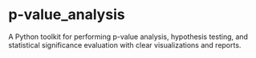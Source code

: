 # p-value_analysis
A Python toolkit for performing p-value analysis, hypothesis testing, and statistical significance evaluation with clear visualizations and reports.
